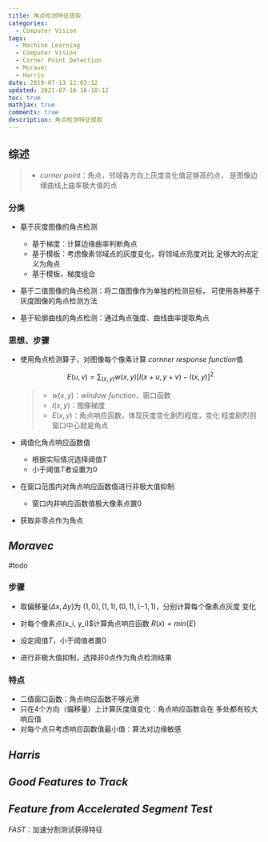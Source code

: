 ```yaml
---
title: 角点检测特征提取
categories:
  - Computer Vision
tags:
  - Machine Learning
  - Computer Vision
  - Corner Point Detection
  - Moravec
  - Harris
date: 2019-07-13 12:03:12
updated: 2021-07-16 16:10:12
toc: true
mathjax: true
comments: true
description: 角点检测特征提取
---
```


##	综述

> - *corner point*：角点，邻域各方向上灰度变化值足够高的点，
	是图像边缘曲线上曲率极大值的点

###	分类

-	基于灰度图像的角点检测
	-	基于梯度：计算边缘曲率判断角点
	-	基于模板：考虑像素邻域点的灰度变化，将领域点亮度对比
		足够大的点定义为角点
	-	基于模板、梯度组合

-	基于二值图像的角点检测：将二值图像作为单独的检测目标，
	可使用各种基于灰度图像的角点检测方法

-	基于轮廓曲线的角点检测：通过角点强度、曲线曲率提取角点

###	思想、步骤

-	使用角点检测算子，对图像每个像素计算
	*cornner response function*值

	$$
	E(u, v) = \sum_{(x,y)} w(x,y)[I(x+u, y+v) - I(x,y)]^2
	$$

	> - $w(x,y)$：*window function*，窗口函数
	> - $I(x,y)$：图像梯度
	> - $E(x,y)$：角点响应函数，体现灰度变化剧烈程度，变化
		程度剧烈则窗口中心就是角点

-	阈值化角点响应函数值	
	-	根据实际情况选择阈值$T$
	-	小于阈值$T$者设置为0

-	在窗口范围内对角点响应函数值进行非极大值抑制
	-	窗口内非响应函数值极大像素点置0

-	获取非零点作为角点

##	*Moravec*
#todo

###	步骤

-	取偏移量$(\Delta x, \Delta y)$为
	$(1,0), (1,1), (0,1), (-1,1)$，分别计算每个像素点灰度
	变化

-	对每个像素点(x_i, y_i)$计算角点响应函数
	$R(x) = min \{E\}$

-	设定阈值$T$，小于阈值者置0

-	进行非极大值抑制，选择非0点作为角点检测结果

###	特点

-	二值窗口函数：角点响应函数不够光滑
-	只在4个方向（偏移量）上计算灰度值变化：角点响应函数会在
	多处都有较大响应值
-	对每个点只考虑响应函数值最小值：算法对边缘敏感

##	*Harris*

##	*Good Features to Track*

##	*Feature from Accelerated Segment Test*

*FAST*：加速分割测试获得特征




